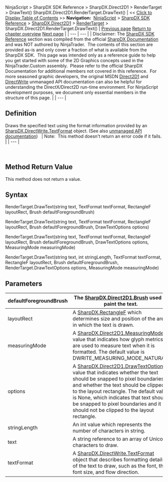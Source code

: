 ﻿
NinjaScript \> SharpDX SDK Reference \> SharpDX.Direct2D1 \> RenderTarget \> DrawText()
SharpDX.Direct2D1\.RenderTarget.DrawText()
| \<\< [Click to Display Table of Contents](sharpdx_direct2d1_rendertarget_drawtext.md) \>\> **Navigation:**     [NinjaScript](ninjascript.md) \> [SharpDX SDK Reference](sharpdx_sdk_reference.md) \> [SharpDX.Direct2D1](sharpdx_direct2d1.md) \> [RenderTarget](sharpdx_direct2d1_rendertarget.md) \> SharpDX.Direct2D1\.RenderTarget.DrawText() | [Previous page](sharpdx_direct2d1_rendertarget_drawrectangle.md) [Return to chapter overview](sharpdx_direct2d1_rendertarget.md) [Next page](sharpdx_direct2d1_rendertarget_drawtextlayout.md) |
| --- | --- |
| Disclaimer: The [SharpDX SDK Reference](sharpdx_sdk_reference.md) section was compiled from the official [SharpDX Documentation](http://sharpdx.org/) and was NOT authored by NinjaTrader.  The contents of this section are provided as\-is and only cover a fraction of what is available from the SharpDX SDK.  This page was intended only as a reference guide to help you get started with some of the 2D Graphics concepts used in the NinjaTrader.Custom assembly.  Please refer to the official SharpDX Documentation for additional members not covered in this reference.  For more seasoned graphic developers, the original MSDN [Direct2D1](https://msdn.microsoft.com/en-us/library/windows/desktop/dd370990.aspx) and [DirectWrite](https://msdn.microsoft.com/en-us/library/windows/desktop/dd368038.aspx) unmanaged API documentation can also be helpful for understanding the DirectX/Direct2D run\-time environment. For NinjaScript development purposes, we document only essential members in the structure of this page. |
| --- |

## Definition
Draws the specified text using the format information provided by an [SharpDX.DirectWrite.TextFormat](sharpdx_directwrite_textformat.md) object.
(See also [unmanaged API documentation](http://msdn.microsoft.com/en-us/library/dd742848.aspx))
 
| Note:  This method doesn't return an error code if it fails. |
| --- |

 
## 
## Method Return Value
This method does not return a value.
 
## Syntax
RenderTarget.DrawText(string text, TextFormat textFormat, RectangleF layoutRect, Brush defaultForegroundBrush)  

RenderTarget.DrawText(string text, TextFormat textFormat, RectangleF layoutRect, Brush defaultForegroundBrush, DrawTextOptions options)  

RenderTarget.DrawText(string text, TextFormat textFormat, RectangleF layoutRect, Brush defaultForegroundBrush, DrawTextOptions options,   MeasuringMode measuringMode)  

RenderTarget.DrawText(string text, int stringLength, TextFormat textFormat, RectangleF layoutRect, Brush defaultForegroundBrush, RenderTarget.DrawTextOptions options, MeasuringMode measuringMode)
## Parameters
| defaultForegroundBrush | The [SharpDX.Direct2D1\.Brush](sharpdx_direct2d1_brush.md) used to paint the text. |
| --- | --- |
| layoutRect | A [SharpDX.RectangleF](sharpdx_rectanglef.md) which determines size and position of the area in which the text is drawn. |
| measuringMode | A [SharpDX.Direct2D1\.MeasuringMode](sharpdx_direct2d1_measuringmode.md) value that indicates how glyph metrics are used to measure text when it is formatted. The default value is DWRITE\_MEASURING\_MODE\_NATURAL. |
| options | A [SharpDX.Direct2D1\.DrawTextOptions](sharpdx_direct2d1_drawtextoptions.md) value that indicates whether the text should be snapped to pixel boundaries and whether the text should be clipped to the layout rectangle. The default value is None, which indicates that text should be snapped to pixel boundaries and it should not be clipped to the layout rectangle. |
| stringLength | An int value which represents the number of characters in string. |
| text | A string reference to an array of Unicode characters to draw. |
| textFormat | A [SharpDX.DirectWrite.TextFormat](sharpdx_directwrite_textformat.md) object that describes formatting details of the text to draw, such as the font, the font size, and flow direction. |
